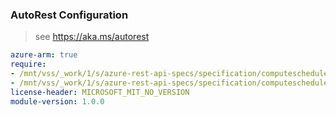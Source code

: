 ### AutoRest Configuration

> see https://aka.ms/autorest

``` yaml
azure-arm: true
require:
- /mnt/vss/_work/1/s/azure-rest-api-specs/specification/computeschedule/resource-manager/readme.md
- /mnt/vss/_work/1/s/azure-rest-api-specs/specification/computeschedule/resource-manager/readme.go.md
license-header: MICROSOFT_MIT_NO_VERSION
module-version: 1.0.0
```